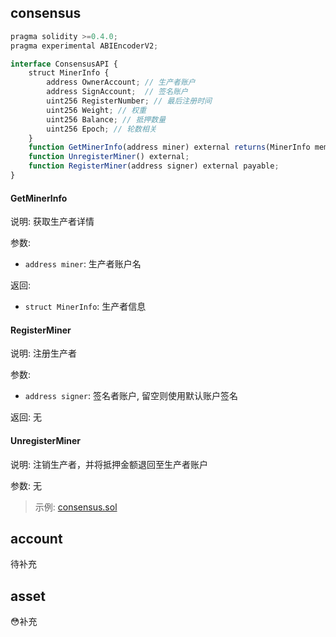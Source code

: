 ## consensus
```js
pragma solidity >=0.4.0;
pragma experimental ABIEncoderV2;

interface ConsensusAPI {
    struct MinerInfo {
        address OwnerAccount; // 生产者账户
        address SignAccount;  // 签名账户
        uint256 RegisterNumber; // 最后注册时间
        uint256 Weight; // 权重
        uint256 Balance; // 抵押数量
        uint256 Epoch; // 轮数相关
    }
    function GetMinerInfo(address miner) external returns(MinerInfo memory);
    function UnregisterMiner() external;
    function RegisterMiner(address signer) external payable;
}
```
#### GetMinerInfo
说明: 获取生产者详情

参数: 
- `address miner`: 生产者账户名

返回:
- `struct MinerInfo`: 生产者信息

#### RegisterMiner
说明: 注册生产者

参数:
- `address signer`: 签名者账户, 留空则使用默认账户签名

返回: 无

#### UnregisterMiner
说明: 注销生产者，并将抵押金额退回至生产者账户

参数: 无

> 示例: [consensus.sol]

## account
待补充
## asset
😳补充

[consensus.sol]: ../plugin/consensus.sol
